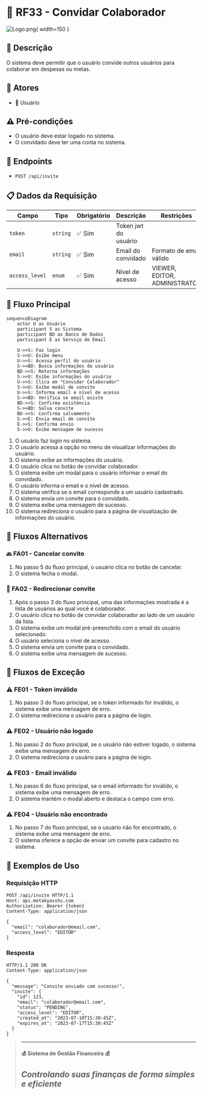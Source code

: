 # 👥 RF33 - Convidar Colaborador 

![Logo.png](Logo.png){ width=150 }

## 📝 Descrição

O sistema deve permitir que o usuário convide outros usuários para colaborar em despesas ou metas.

## 👥 Atores

- 👤 Usuário

## ⚠️ Pré-condições

- O usuário deve estar logado no sistema.
- O convidado deve ter uma conta no sistema.

## 🔌 Endpoints

- `POST /api/invite`

## 📋 Dados da Requisição

| Campo           | Tipo     | Obrigatório | Descrição            | Restrições                    |
|-----------------|----------|-------------|----------------------|-------------------------------|
| `token`         | `string` | ✅ Sim      | Token jwt do usuário |                               |
| `email`         | `string` | ✅ Sim      | Email do convidado   | Formato de email válido       |
| `access_level`  | `enum`   | ✅ Sim      | Nível de acesso      | VIEWER, EDITOR, ADMINISTRATOR |

## 🔄 Fluxo Principal

```mermaid
sequenceDiagram
    actor U as Usuário
    participant S as Sistema
    participant BD as Banco de Dados
    participant E as Serviço de Email
    
    U->>S: Faz login
    S->>U: Exibe menu
    U->>S: Acessa perfil do usuário
    S->>BD: Busca informações do usuário
    BD->>S: Retorna informações
    S->>U: Exibe informações do usuário
    U->>S: Clica em "Convidar Colaborador"
    S->>U: Exibe modal de convite
    U->>S: Informa email e nível de acesso
    S->>BD: Verifica se email existe
    BD->>S: Confirma existência
    S->>BD: Salva convite
    BD->>S: Confirma salvamento
    S->>E: Envia email de convite
    E->>S: Confirma envio
    S->>U: Exibe mensagem de sucesso
```

1. O usuário faz login no sistema.
2. O usuário acessa a opção no menu de visualizar informações do usuário.
3. O sistema exibe as informações do usuário.
4. O usuário clica no botão de convidar colaborador.
5. O sistema exibe um modal para o usuário informar o email do convidado.
6. O usuário informa o email e o nível de acesso.
7. O sistema verifica se o email corresponde a um usuário cadastrado.
8. O sistema envia um convite para o convidado.
9. O sistema exibe uma mensagem de sucesso.
10. O sistema redireciona o usuário para a página de visualização de informações do usuário.

## 🔀 Fluxos Alternativos

### 🔙 FA01 - Cancelar convite
1. No passo 5 do fluxo principal, o usuário clica no botão de cancelar.
2. O sistema fecha o modal.

### 🔄 FA02 - Redirecionar convite
1. Após o passo 3 do fluxo principal, uma das informações mostrada é a lista de usuários ao qual você é colaborador.
2. O usuário clica no botão de convidar colaborador ao lado de um usuário da lista.
3. O sistema exibe um modal pré-preenchido com o email do usuário selecionado.
4. O usuário seleciona o nível de acesso.
5. O sistema envia um convite para o convidado.
6. O sistema exibe uma mensagem de sucesso.

## 🚫 Fluxos de Exceção

### ⚠️ FE01 - Token inválido
1. No passo 3 do fluxo principal, se o token informado for inválido, o sistema exibe uma mensagem de erro.
2. O sistema redireciona o usuário para a página de login.

### ⚠️ FE02 - Usuário não logado
1. No passo 2 do fluxo principal, se o usuário não estiver logado, o sistema exibe uma mensagem de erro.
2. O sistema redireciona o usuário para a página de login.

### ⚠️ FE03 - Email inválido
1. No passo 6 do fluxo principal, se o email informado for inválido, o sistema exibe uma mensagem de erro.
2. O sistema mantém o modal aberto e destaca o campo com erro.

### ⚠️ FE04 - Usuário não encontrado
1. No passo 7 do fluxo principal, se o usuário não for encontrado, o sistema exibe uma mensagem de erro.
2. O sistema oferece a opção de enviar um convite para cadastro no sistema.

## 🧪 Exemplos de Uso

### Requisição HTTP
```http
POST /api/invite HTTP/1.1
Host: api.metakyasshu.com
Authorization: Bearer {token}
Content-Type: application/json

{
  "email": "colaborador@email.com",
  "access_level": "EDITOR"
}
```

### Resposta
```http
HTTP/1.1 200 OK
Content-Type: application/json

{
  "message": "Convite enviado com sucesso!",
  "invite": {
    "id": 123,
    "email": "colaborador@email.com",
    "status": "PENDING",
    "access_level": "EDITOR",
    "created_at": "2023-07-10T15:30:45Z",
    "expires_at": "2023-07-17T15:30:45Z"
  }
}
```

> ---------------------------------------------------------------------------
> #### 💰 Sistema de Gestão Financeira 💰
> ***Controlando suas finanças de forma simples e eficiente***
> ---------------------------------------------------------------------------